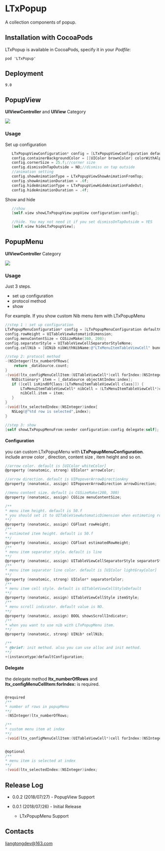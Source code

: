 # LTxPopup

A collection components of popup. 

## Installation with CocoaPods

LTxPopup is available in CocoaPods, specify it in your *Podfile*:

    pod 'LTxPopup'

## Deployment
    9.0


## PopupView

**UIViewController** and **UIView** Category

![](https://github.com/liangtongdev/LTxPopup/blob/master/screenshots/2.png)

### Usage

Set up configuration

 ```Objective-C
    LTxPopupViewConfiguration* config = [LTxPopupViewConfiguration defaultConfiguration];
    config.containerBackgroundColor = [[UIColor brownColor] colorWithAlphaComponent:0.2];//outside color
    config.cornerSize = 25.f;//corner size
    config.dismissOnTapOutside = NO;//dismiss on tap outside
    //animation setting
    config.showAnimationType = LTxPopupViewShowAnimationFromTop;
    config.showAnimationDuration = .6f;
    config.hideAnimationType = LTxPopupViewHideAnimationFadeOut;
    config.hideAnimationDuration = .4f;
 ```

Show and hide

 ```Objective-C
    //show
    [self.view showLTxPopupView:popView configuration:config];

    //hide. You may not need it if you set dismissOnTapOutside = YES
    [self.view hideLTxPopupView];
 ```



## PopupMenu
**UIViewController** Category

![](https://github.com/liangtongdev/LTxPopup/blob/master/screenshots/1.png)

### Usage

Just 3 steps. 
 + set up configuration 
 + protocol method
 +  show

 For example. If you show custom Nib menu item with LTxPopupMenu
 ```Objective-C
 //step 1 : set up configuration
 LTxPopupMenuConfiguration* config = [LTxPopupMenuConfiguration defaultConfiguration];
 config.rowHeight = UITableViewAutomaticDimension;
 config.menuContentSize = CGSizeMake(360, 200);
 config.separatorStyle = UITableViewCellSeparatorStyleNone;
 config.cellNib = [UINib nibWithNibName:@"LTxMenuItemTableViewCell" bundle:nil];
 
 //step 2: protocol method
 -(NSInteger)ltx_numberOfRows{
     return _dataSource.count;
 }
 -(void)ltx_configMenuCellItem:(UITableViewCell*)cell forIndex:(NSInteger)index{
    NSDictionary* item = [_dataSource objectAtIndex:index];
    if ([cell isKindOfClass:[LTxMenuItemTableViewCell class]]) {
        LTxMenuItemTableViewCell* nibCell = (LTxMenuItemTableViewCell*)cell;
        nibCell.item = item;
    }
 }
 -(void)ltx_selectedIndex:(NSInteger)index{
    NSLog(@"%td row is selected",index);
 }
 
 //step 3: show
[self showLTxPopupMenuFrom:sender configuration:config delegate:self];

 ```
#### Configuration 

you can custom LTxPopupMenu with **LTxPopupMenuConfiguration**. include arrow color , direction, content size , item height and so on.

```Objective-C
//arrow color. default is [UIColor whiteColor]
@property (nonatomic, strong) UIColor* arrowColor;

//arrow direction. default is UIPopoverArrowDirectionAny
@property (nonatomic, assign) UIPopoverArrowDirection arrowDirection;

//menu content size. default is CGSizeMake(200, 300)
@property (nonatomic, assign) CGSize menuContentSize;

/**
* menu item height. default is 50.f
* you should set it to UITableViewAutomaticDimension when estimoting row height
**/
@property (nonatomic, assign) CGFloat rowHeight;
/**
* estimoted item height. default is 50.f
**/
@property (nonatomic, assign) CGFloat estimatedRowHeight;
/**
* menu item separator style. default is line
**/
@property (nonatomic, assign) UITableViewCellSeparatorStyle separatorStyle;
/**
* menu item separator line color. default is [UIColor lightGrayColor]
**/
@property (nonatomic, strong) UIColor* separatorColor;
/**
* menu item cell style. default is UITableViewCellStyleDefault
**/
@property (nonatomic, assign) UITableViewCellStyle itemStyle;
/**
* menu scroll indicator. default value is NO.
**/
@property (nonatomic, assign) BOOL showsScrollIndicator;
/**
* when you want to use nib with LTxPopupMenu item.
**/
@property (nonatomic, strong) UINib* cellNib;

/**
* @brief: init method. also you can use alloc and init method.
**/
+(instancetype)defaultConfiguration;
```

#### Delegate 
the delegate method **ltx_numberOfRows** and **ltx_configMenuCellItem:forIndex:** is required. 

```Objective-C

@required
/**
* number of rows in popupMenu
**/
-(NSInteger)ltx_numberOfRows;

/**
* custom menu item at index
**/
-(void)ltx_configMenuCellItem:(UITableViewCell*)cell forIndex:(NSInteger)index;


@optional
/**
* menu item is selected at index
**/
-(void)ltx_selectedIndex:(NSInteger)index;
```



## Release Log

+ 0.0.2 (2018/07/27) - PopupView Support

+ 0.0.1 (2018/07/26) - Initial Release
  + LTxPopupMenu Support

## Contacts

 liangtongdev@163.com
